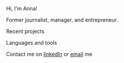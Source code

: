Hi, I'm Anna!

Former journalist, manager, and entrepreneur. 

Recent projects

Languages and tools 

Contact me on [linkedIn](https://www.linkedin.com/in/asamokaeva/) or [email](mailto:annasamokaeva2020@gmail.com) me
